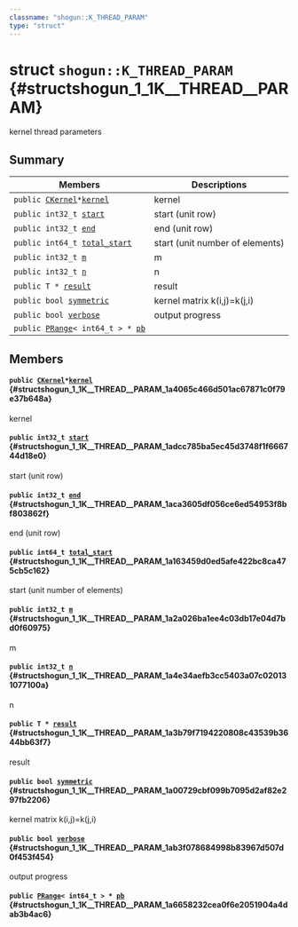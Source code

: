 ```yaml
---
classname: "shogun::K_THREAD_PARAM"
type: "struct"
---
```


# struct `shogun::K_THREAD_PARAM` {#structshogun_1_1K__THREAD__PARAM}

kernel thread parameters

## Summary

 Members                        | Descriptions
--------------------------------|---------------------------------------------
`public `[`CKernel`](#classshogun_1_1CKernel)` * `[`kernel`](#structshogun_1_1K__THREAD__PARAM_1a4065c466d501ac67871c0f79e37b648a) | kernel
`public int32_t `[`start`](#structshogun_1_1K__THREAD__PARAM_1adcc785ba5ec45d3748f1f666744d18e0) | start (unit row)
`public int32_t `[`end`](#structshogun_1_1K__THREAD__PARAM_1aca3605df056ce6ed54953f8bf803862f) | end (unit row)
`public int64_t `[`total_start`](#structshogun_1_1K__THREAD__PARAM_1a163459d0ed5afe422bc8ca475cb5c162) | start (unit number of elements)
`public int32_t `[`m`](#structshogun_1_1K__THREAD__PARAM_1a2a026ba1ee4c03db17e04d7bd0f60975) | m
`public int32_t `[`n`](#structshogun_1_1K__THREAD__PARAM_1a4e34aefb3cc5403a07c020131077100a) | n
`public T * `[`result`](#structshogun_1_1K__THREAD__PARAM_1a3b79f7194220808c43539b3644bb63f7) | result
`public bool `[`symmetric`](#structshogun_1_1K__THREAD__PARAM_1a00729cbf099b7095d2af82e297fb2206) | kernel matrix k(i,j)=k(j,i)
`public bool `[`verbose`](#structshogun_1_1K__THREAD__PARAM_1ab3f078684998b83967d507d0f453f454) | output progress
`public `[`PRange`](#classshogun_1_1PRange)`< int64_t > * `[`pb`](#structshogun_1_1K__THREAD__PARAM_1a6658232cea0f6e2051904a4dab3b4ac6) | 

## Members

#### `public `[`CKernel`](#classshogun_1_1CKernel)` * `[`kernel`](#structshogun_1_1K__THREAD__PARAM_1a4065c466d501ac67871c0f79e37b648a) {#structshogun_1_1K__THREAD__PARAM_1a4065c466d501ac67871c0f79e37b648a}

kernel

#### `public int32_t `[`start`](#structshogun_1_1K__THREAD__PARAM_1adcc785ba5ec45d3748f1f666744d18e0) {#structshogun_1_1K__THREAD__PARAM_1adcc785ba5ec45d3748f1f666744d18e0}

start (unit row)

#### `public int32_t `[`end`](#structshogun_1_1K__THREAD__PARAM_1aca3605df056ce6ed54953f8bf803862f) {#structshogun_1_1K__THREAD__PARAM_1aca3605df056ce6ed54953f8bf803862f}

end (unit row)

#### `public int64_t `[`total_start`](#structshogun_1_1K__THREAD__PARAM_1a163459d0ed5afe422bc8ca475cb5c162) {#structshogun_1_1K__THREAD__PARAM_1a163459d0ed5afe422bc8ca475cb5c162}

start (unit number of elements)

#### `public int32_t `[`m`](#structshogun_1_1K__THREAD__PARAM_1a2a026ba1ee4c03db17e04d7bd0f60975) {#structshogun_1_1K__THREAD__PARAM_1a2a026ba1ee4c03db17e04d7bd0f60975}

m

#### `public int32_t `[`n`](#structshogun_1_1K__THREAD__PARAM_1a4e34aefb3cc5403a07c020131077100a) {#structshogun_1_1K__THREAD__PARAM_1a4e34aefb3cc5403a07c020131077100a}

n

#### `public T * `[`result`](#structshogun_1_1K__THREAD__PARAM_1a3b79f7194220808c43539b3644bb63f7) {#structshogun_1_1K__THREAD__PARAM_1a3b79f7194220808c43539b3644bb63f7}

result

#### `public bool `[`symmetric`](#structshogun_1_1K__THREAD__PARAM_1a00729cbf099b7095d2af82e297fb2206) {#structshogun_1_1K__THREAD__PARAM_1a00729cbf099b7095d2af82e297fb2206}

kernel matrix k(i,j)=k(j,i)

#### `public bool `[`verbose`](#structshogun_1_1K__THREAD__PARAM_1ab3f078684998b83967d507d0f453f454) {#structshogun_1_1K__THREAD__PARAM_1ab3f078684998b83967d507d0f453f454}

output progress

#### `public `[`PRange`](#classshogun_1_1PRange)`< int64_t > * `[`pb`](#structshogun_1_1K__THREAD__PARAM_1a6658232cea0f6e2051904a4dab3b4ac6) {#structshogun_1_1K__THREAD__PARAM_1a6658232cea0f6e2051904a4dab3b4ac6}

